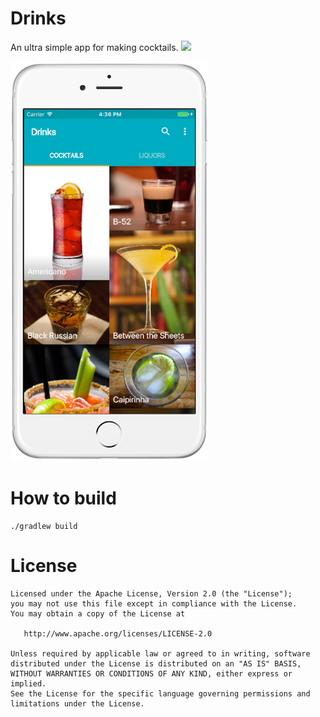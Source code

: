 Drinks
======

An ultra simple app for making cocktails.
<a href="https://itunes.apple.com/us/app/drinks-liquors/id1223240483?mt=8"><img src="https://upload.wikimedia.org/wikipedia/commons/5/5d/Available_on_the_App_Store_%28black%29.png" width="150"></a>


![Screenshot](website/md_drinks.png)


# How to build
```
./gradlew build
```

License
=======

    Licensed under the Apache License, Version 2.0 (the "License");
    you may not use this file except in compliance with the License.
    You may obtain a copy of the License at

       http://www.apache.org/licenses/LICENSE-2.0

    Unless required by applicable law or agreed to in writing, software
    distributed under the License is distributed on an "AS IS" BASIS,
    WITHOUT WARRANTIES OR CONDITIONS OF ANY KIND, either express or implied.
    See the License for the specific language governing permissions and
    limitations under the License.
